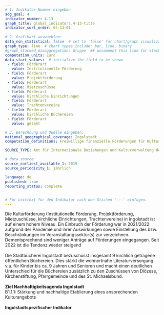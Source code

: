 ```yaml
---
# 1. Indikator-Nummer eingeben 
sdg_goal: 4 
indicator_number: 4.13
graph_title: global_indicators.4-13-title
indicator_sort_order: 04-13-01
 
# 2. Grafikart auswaehlen: 
data_non_statistical: false  # set to 'false' for chart/graph visualization 
graph_type: line  # chart types include: bar, line, binary 
#graph_stacked_disaggregation: Gruppe  ## uncomment this line for stacked bars. eplace 'Geschlecht' with the field of aggregation. 
computation_units: Euro
data_start_values:  # initialize the field to be shown  
 - field: Förderart 
   value: Institutionelle Förderung
 - field: Förderart 
   value: Projektförderung
 - field: Förderart 
   value: Mietzuschüsse
 - field: Förderart 
   value: kirchliche Einrichtungen
 - field: Förderart 
   value: Trachtenvereine
 - field: Förderart 
   value: kirchliche Büchereien
 - field: Förderart 
   value: gesamt

# 3. Berechnung und Quelle eingeben: 
national_geographical_coverage: Ingolstadt 
computation_definitions: Freiwillige finanzielle Förderungen für Kultur in Euro

SOURCE_TYPE: Amt für Internationale Beziehungen und Kulturverwaltung der Stadt Ingolstadt, Stadtbücherei Ingolstadt  

# data source  
source_earliest_available_1: 2019
source_periodicity_1: jährlich

language: de   
published: true 
reporting_status: complete
 
 
# Für Leittext für den Indikator nach den Stichen '---' einfügen. 
---
```

Die Kulturförderung (Institutionelle Förderung, Projektförderung, Mietzuschüsse, kirchliche Einrichtungen, Trachtenvereine) in Ingolstadt ist auf einem hohem Niveau. Ein Einbruch der Förderung war in 2021/2022 
aufgrund der Pandemie und ihrer Auswirkungen sowie Einstellung des bzw. Beschränkungen im Veranstaltungssektor(s)
zur verzeichnen. Dementsprechend sind weniger Anträge auf Förderungen eingegangen. Seit 2022 ist die Tendenz wieder steigend<br>
<br>
Die Stadtbücherei Ingolstadt bezuschusst insgesamt 9 kirchlich getragene öffentlichen Büchereien. Dies stärkt die wohnortnahe Literaturversorgung v.a. für Kinder bis ca. 9 Jahren und Senioren und macht 
einen deutlichen Unterschied für die Büchereien zusätzlich zu den Zuschüssen von Diözese, Kirchenstiftung, Pfarrgemeinde und des St. Michaelsbund.<br> 
<br>
<b>Ziel Nachhaltigkeitsagenda Ingolstadt</b><br>
B1.1.1: Stärkung und nachhaltige Etablierung eines ansprechenden Kulturangebots <br>
<br>
<b>Ingolstadtspezifischer Indikator</b><br>
